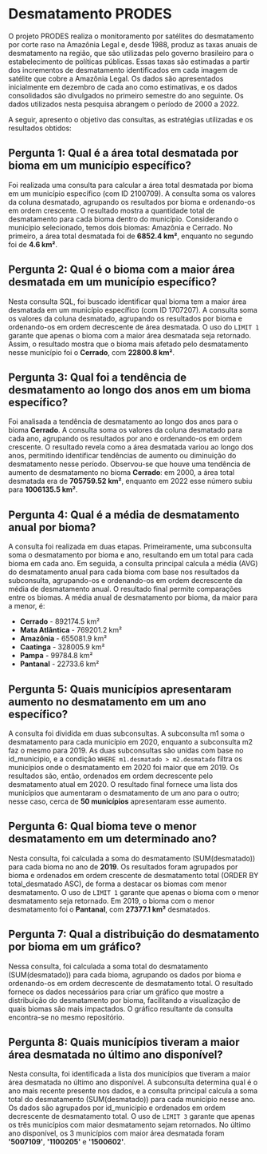 # Desmatamento PRODES

O projeto PRODES realiza o monitoramento por satélites do desmatamento por corte raso na Amazônia Legal e, desde 1988, produz as taxas anuais de desmatamento na região, que são utilizadas pelo governo brasileiro para o estabelecimento de políticas públicas. Essas taxas são estimadas a partir dos incrementos de desmatamento identificados em cada imagem de satélite que cobre a Amazônia Legal. Os dados são apresentados inicialmente em dezembro de cada ano como estimativas, e os dados consolidados são divulgados no primeiro semestre do ano seguinte. Os dados utilizados nesta pesquisa abrangem o período de 2000 a 2022.

A seguir, apresento o objetivo das consultas, as estratégias utilizadas e os resultados obtidos:

## Pergunta 1: Qual é a área total desmatada por bioma em um município específico?
Foi realizada uma consulta para calcular a área total desmatada por bioma em um município específico (com ID 2100709). A consulta soma os valores da coluna desmatado, agrupando os resultados por bioma e ordenando-os em ordem crescente. O resultado mostra a quantidade total de desmatamento para cada bioma dentro do município. Considerando o município selecionado, temos dois biomas: Amazônia e Cerrado. No primeiro, a área total desmatada foi de **6852.4 km²**, enquanto no segundo foi de **4.6 km²**.

## Pergunta 2: Qual é o bioma com a maior área desmatada em um município específico?
Nesta consulta SQL, foi buscado identificar qual bioma tem a maior área desmatada em um município específico (com ID 1707207). A consulta soma os valores da coluna desmatado, agrupando os resultados por bioma e ordenando-os em ordem decrescente de área desmatada. O uso do `LIMIT 1` garante que apenas o bioma com a maior área desmatada seja retornado. Assim, o resultado mostra que o bioma mais afetado pelo desmatamento nesse município foi o **Cerrado**, com **22800.8 km²**.

## Pergunta 3: Qual foi a tendência de desmatamento ao longo dos anos em um bioma específico?
Foi analisada a tendência de desmatamento ao longo dos anos para o bioma **Cerrado**. A consulta soma os valores da coluna desmatado para cada ano, agrupando os resultados por ano e ordenando-os em ordem crescente. O resultado revela como a área desmatada variou ao longo dos anos, permitindo identificar tendências de aumento ou diminuição do desmatamento nesse período. Observou-se que houve uma tendência de aumento de desmatamento no bioma **Cerrado**: em 2000, a área total desmatada era de **705759.52 km²**, enquanto em 2022 esse número subiu para **1006135.5 km²**.

## Pergunta 4: Qual é a média de desmatamento anual por bioma?
A consulta foi realizada em duas etapas. Primeiramente, uma subconsulta soma o desmatamento por bioma e ano, resultando em um total para cada bioma em cada ano. Em seguida, a consulta principal calcula a média (AVG) do desmatamento anual para cada bioma com base nos resultados da subconsulta, agrupando-os e ordenando-os em ordem decrescente da média de desmatamento anual. O resultado final permite comparações entre os biomas. A média anual de desmatamento por bioma, da maior para a menor, é:
- **Cerrado** - 892174.5 km²
- **Mata Atlântica** - 769201.2 km²
- **Amazônia** - 655081.9 km²
- **Caatinga** - 328005.9 km²
- **Pampa** - 99784.8 km²
- **Pantanal** - 22733.6 km²

## Pergunta 5: Quais municípios apresentaram aumento no desmatamento em um ano específico?
A consulta foi dividida em duas subconsultas. A subconsulta m1 soma o desmatamento para cada município em 2020, enquanto a subconsulta m2 faz o mesmo para 2019. As duas subconsultas são unidas com base no id_municipio, e a condição `WHERE m1.desmatado > m2.desmatado` filtra os municípios onde o desmatamento em 2020 foi maior que em 2019. Os resultados são, então, ordenados em ordem decrescente pelo desmatamento atual em 2020. O resultado final fornece uma lista dos municípios que aumentaram o desmatamento de um ano para o outro; nesse caso, cerca de **50 municípios** apresentaram esse aumento.

## Pergunta 6: Qual bioma teve o menor desmatamento em um determinado ano?
Nesta consulta, foi calculada a soma do desmatamento (SUM(desmatado)) para cada bioma no ano de **2019**. Os resultados foram agrupados por bioma e ordenados em ordem crescente de desmatamento total (ORDER BY total_desmatado ASC), de forma a destacar os biomas com menor desmatamento. O uso de `LIMIT 1` garante que apenas o bioma com o menor desmatamento seja retornado. Em 2019, o bioma com o menor desmatamento foi o **Pantanal**, com **27377.1 km²** desmatados.

## Pergunta 7: Qual a distribuição do desmatamento por bioma em um gráfico?
Nessa consulta, foi calculada a soma total do desmatamento (SUM(desmatado)) para cada bioma, agrupando os dados por bioma e ordenando-os em ordem decrescente de desmatamento total. O resultado fornece os dados necessários para criar um gráfico que mostre a distribuição do desmatamento por bioma, facilitando a visualização de quais biomas são mais impactados. O gráfico resultante da consulta encontra-se no mesmo repositório.

## Pergunta 8: Quais municípios tiveram a maior área desmatada no último ano disponível?
Nesta consulta, foi identificada a lista dos municípios que tiveram a maior área desmatada no último ano disponível. A subconsulta determina qual é o ano mais recente presente nos dados, e a consulta principal calcula a soma total do desmatamento (SUM(desmatado)) para cada município nesse ano. Os dados são agrupados por id_municipio e ordenados em ordem decrescente de desmatamento total. O uso de `LIMIT 3` garante que apenas os três municípios com maior desmatamento sejam retornados. No último ano disponível, os 3 municípios com maior área desmatada foram **'5007109'**, **'1100205'** e **'1500602'**.
